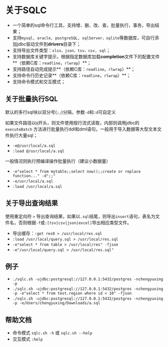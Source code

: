 # 关于SQLC

- 一个简单的sql命令行工具，支持增、删、改、查，批量执行，事务，导出结果；
- 支持`mysql, oracle, postgreSQL, sqlServer，sqlite`等数据库，可自行添加jdbc驱动文件到**drivers**目录下；
- 支持导出文件类型：`xlsx，json，tsv，csv, sql`；
- 支持数据库关键字提示，根据指定数据库加载**completion**文件下的配置文件**（依赖C库：`readline`，`rlwrap`）**；
- 支持路径自动完成提示**（依赖C库：`readline`，`rlwrap`）**；
- 支持命令行历史记录**（依赖C库：`readline`，`rlwrap`）**；
- 支持命令模式和交互模式；

## 关于批量执行SQL

默认的多行sql块以双分号(`;;`)分隔，参数`-d`和`:d`可自定义

如果文件路径以`@`开头，则文件使用按行流式读取，内部则调用jdbc的`executeBatch`
方法进行批量执行ddl和dml语句，一般用于导入数据等大型文本文件执行大量sql；

- `-e@/usr/local/a.sql`
- `:load @/usr/local/a.sql`

一般情况则执行预编译操作批量执行（建议小数据量）

- `-e"select * from mytable;;select now();;create or replace function..." -d";;"`
- `-e/usr/local/a.sql`
- `:load /usr/local/a.sql`

## 关于导出查询结果

使用重定向符 `>` 导出查询结果，如果以`.sql`结尾，则导出`insert`语句，表名为文件名，否则根据`-f`或`:[tsv|csv|json|excel]`导出相应类型文件。

- 导出缓存：`:get res0 > /usr/local/res.sql`
- `:load /usr/local/query.sql > /usr/local/res.sql`
- `-e"select * from table > /usr/local/res" -fjson`
- `-e"/usr/local/query.sql > /usr/local/res.sql"`

## 例子

- `./sqlc.sh -ujdbc:postgresql://127.0.0.1:5432/postgres -nchengyuxing -p`
- `./sqlc.sh -ujdbc:postgresql://127.0.0.1:5432/postgres -nchengyuxing -p -e"select * from test.region where id < 10" -fjson`
- `./sqlc.sh -ujdbc:postgresql://127.0.0.1:5432/postgres -nchengyuxing -p -e/Users/chengyuxing/Downloads/a.sql`

## 帮助文档

- 命令模式 `sqlc.sh -h` 或 `sqlc.sh --help`
- 交互模式 `:help`

